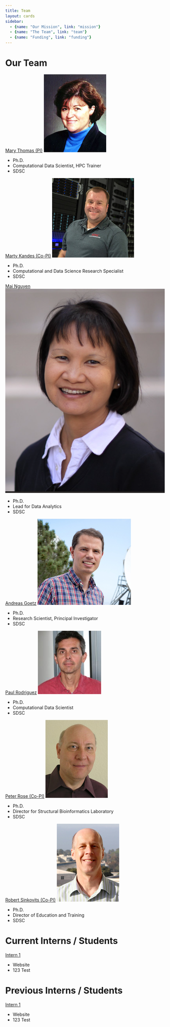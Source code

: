 ```yaml
---
title: Team
layout: cards
sidebar: 
  - {name: "Our Mission", link: "mission"}
  - {name: "The Team", link: "team"}
  - {name: "Funding", link: "funding"}
---
```


# Our Team

[Mary Thomas (PI)](mary_thomas)
![](images/MaryThomas.jpeg)
- Ph.D.
- Computational Data Scientist, HPC Trainer
- SDSC

[Marty Kandes (Co-PI)](marty_kandes)
![](images/MartyKandes.jpeg)
- Ph.D.
- Computational and Data Science Research Specialist
- SDSC

[Mai Nguyen](mai_nguyen)
![](images/MaiNguyen.png) 
- Ph.D.
- Lead for Data Analytics
- SDSC

[Andreas Goetz](andreas_goetz)
![](images/AndyGoetz.jpeg)
- Ph.D.
- Research Scientist, Principal Investigator
- SDSC

[Paul Rodriguez](paul_rodriguez)
![](images/PaulRodriguez.jpeg)
- Ph.D.
- Computational Data Scientist
- SDSC

[Peter Rose (Co-PI)](peter_rose)
![](images/PeterRose.jpeg)
- Ph.D.
- Director for Structural Bioinformatics Laboratory
- SDSC

[Robert Sinkovits (Co-PI)](robert_sinkovits)
![](images/RobertSinkovits.jpeg)
- Ph.D.
- Director of Education and Training
- SDSC

# Current Interns / Students
[Intern 1](https://www.google.com/)
- Website
- 123 Test

# Previous Interns / Students
[Intern 1](https://www.google.com/)
- Website
- 123 Test